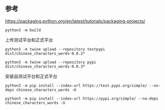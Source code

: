 
## 参考

https://packaging.python.org/en/latest/tutorials/packaging-projects/
```
python3 -m build
```

上传测试平台和正式平台
```
python3 -m twine upload --repository testpypi dist/chinese_characters_words-0.0.2*

python3 -m twine upload --repository pypi dist/chinese_characters_words-0.0.3*
```

安装自测试平台和正式平台
```
python3 -m pip install --index-url https://test.pypi.org/simple/ --no-deps chinese_characters_words -U

python3 -m pip install --index-url https://pypi.org/simple/ --no-deps chinese_characters_words -U
```